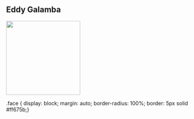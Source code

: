 

<p align="center" width="300">
  <p class="face"><h2>Eddy Galamba</h2></p>
   <img align="center" width="200" src="https://avatars.githubusercontent.com/u/137443771?s=400&u=dd7bc107974655b5324f729fa190bdf22a527ab2&v=4" />
   
</p>

<!--
**glmbxecurity/glmbxecurity** is a ✨ _special_ ✨ repository because its `README.md` (this file) appears on your GitHub profile.

Here are some ideas to get you started:

- 🔭 I’m currently working on ...
- 🌱 I’m currently learning ...
- 👯 I’m looking to collaborate on ...
- 🤔 I’m looking for help with ...
- 💬 Ask me about ...
- 📫 How to reach me: ...
- 😄 Pronouns: ...
- ⚡ Fun fact: ...
-->

.face {
display: block;
margin: auto;
border-radius: 100%;
border: 5px solid #ff675b;}
